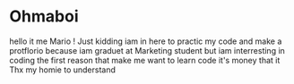 # Ohmaboi
hello it me Mario ! Just kidding iam in here to practic my code and make a protflorio because iam graduet at Marketing student but iam interresting in coding the first reason that make me want to learn code it's money that it Thx my homie to understand
